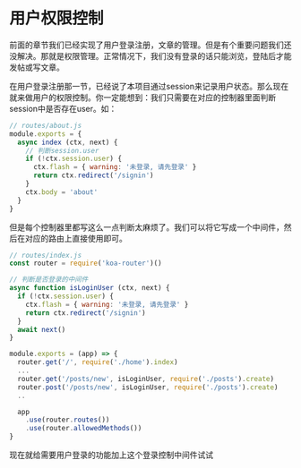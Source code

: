 # 用户权限控制

前面的章节我们已经实现了用户登录注册，文章的管理。但是有个重要问题我们还没解决。那就是权限管理。正常情况下，我们没有登录的话只能浏览，登陆后才能发帖或写文章。

在用户登录注册那一节，已经说了本项目通过session来记录用户状态。那么现在就来做用户的权限控制。你一定能想到：我们只需要在对应的控制器里面判断session中是否存在user。如：

```javascript
// routes/about.js
module.exports = {
  async index (ctx, next) {
    // 判断session.user
    if (!ctx.session.user) {
      ctx.flash = { warning: '未登录, 请先登录' }
      return ctx.redirect('/signin')
    }
    ctx.body = 'about'
  }
}

```

但是每个控制器里都写这么一点判断太麻烦了。我们可以将它写成一个中间件，然后在对应的路由上直接使用即可。

```javascript
// routes/index.js
const router = require('koa-router')()

// 判断是否登录的中间件
async function isLoginUser (ctx, next) {
  if (!ctx.session.user) {
    ctx.flash = { warning: '未登录, 请先登录' }
    return ctx.redirect('/signin')
  }
  await next()
}

module.exports = (app) => {
  router.get('/', require('./home').index)
  ...
  router.get('/posts/new', isLoginUser, require('./posts').create)
  router.post('/posts/new', isLoginUser, require('./posts').create)
  ..

  app
    .use(router.routes())
    .use(router.allowedMethods())
}
```

现在就给需要用户登录的功能加上这个登录控制中间件试试